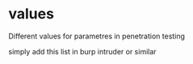 # values
Different values for parametres in penetration testing

simply add this list in burp intruder or similar
